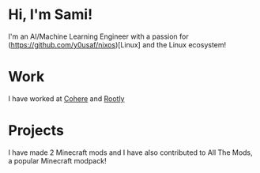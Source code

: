 # Hi, I'm Sami!
I'm an AI/Machine Learning Engineer with a passion for (https://github.com/y0usaf/nixos)[Linux] and the Linux ecosystem!

# Work
I have worked at [Cohere](https://cohere.com/) and [Rootly](https://rootly.com/ai-sre)

# Projects
I have made 2 Minecraft mods and I have also contributed to All The Mods, a popular Minecraft modpack!
